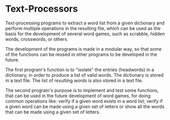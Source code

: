 # Text-Processors
Text-processing programs to extract a word list from a given dictionary and perform multiple operations in the resulting file, which can be used as the basis for the development of several word games, such as scrabble, hidden words, crosswords, or others.

The development of the programs is made in a modular way, so that some of the functions can be reused in other programs to be developed in the future.

The first program's function is to "isolate" the entries (headwords) in a dictionary, in order to produce a list of valid words. The dictionary is stored in a text file. The list of resulting words is also stored in a text file.

The second program's purpose is to implement and test some functions, that can be used in the future development of word games, for doing common operations like: verify if a given word exists in a word list; verify if a given word can be made using a given set of letters or show all the words that can be made using a given set of letters.
